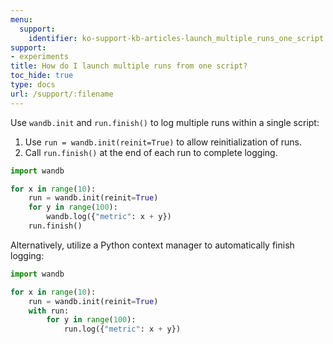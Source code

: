 ```yaml
---
menu:
  support:
    identifier: ko-support-kb-articles-launch_multiple_runs_one_script
support:
- experiments
title: How do I launch multiple runs from one script?
toc_hide: true
type: docs
url: /support/:filename
---
```


Use `wandb.init` and `run.finish()` to log multiple runs within a single script:

1. Use `run = wandb.init(reinit=True)` to allow reinitialization of runs.
2. Call `run.finish()` at the end of each run to complete logging.

```python
import wandb

for x in range(10):
    run = wandb.init(reinit=True)
    for y in range(100):
        wandb.log({"metric": x + y})
    run.finish()
```

Alternatively, utilize a Python context manager to automatically finish logging:

```python
import wandb

for x in range(10):
    run = wandb.init(reinit=True)
    with run:
        for y in range(100):
            run.log({"metric": x + y})
```